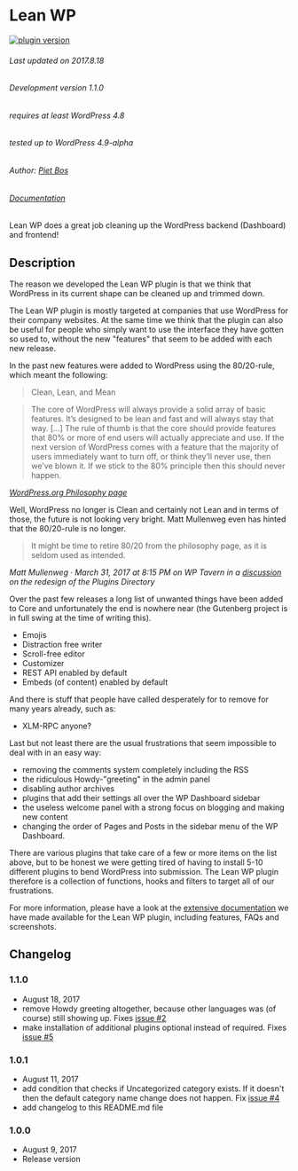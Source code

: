 # Lean WP

[![plugin version](https://img.shields.io/wordpress/plugin/v/lean-wp.svg)](https://wordpress.org/plugins/lean-wp)

###### Last updated on 2017.8.18
###### Development version 1.1.0
###### requires at least WordPress 4.8
###### tested up to WordPress 4.9-alpha
###### Author: [Piet Bos](https://github.com/senlin)
###### [Documentation](https://so-wp.com/lean-wp-docs/)

Lean WP does a great job cleaning up the WordPress backend (Dashboard) and frontend!

## Description

The reason we developed the Lean WP plugin is that we think that WordPress in its current shape can be cleaned up and trimmed down.

The Lean WP plugin is mostly targeted at companies that use WordPress for their company websites. At the same time we think that the plugin can also be useful for people who simply want to use the interface they have gotten so used to, without the new "features" that seem to be added with each new release.

In the past new features were added to WordPress using the 80/20-rule, which meant the following:

> Clean, Lean, and Mean

> The core of WordPress will always provide a solid array of basic features. It’s designed to be lean and fast and will always stay that way. [...] The rule of thumb is that the core should provide features that 80% or more of end users will actually appreciate and use. If the next version of WordPress comes with a feature that the majority of users immediately want to turn off, or think they’ll never use, then we’ve blown it. If we stick to the 80% principle then this should never happen.

_[WordPress.org Philosophy page](https://wordpress.org/about/philosophy/)_

Well, WordPress no longer is Clean and certainly not Lean and in terms of those, the future is not looking very bright. Matt Mullenweg even has hinted that the 80/20-rule is no longer.

> It might be time to retire 80/20 from the philosophy page, as it is seldom used as intended.

_Matt Mullenweg · March 31, 2017 at 8:15 PM on WP Tavern in a [discussion](https://wptavern.com/wordpress-plugin-directory-redesign-why-so-many-people-feel-their-feedback-was-ignored/#comment-216989) on the redesign of the Plugins Directory_

Over the past few releases a long list of unwanted things have been added to Core and unfortunately the end is nowhere near (the Gutenberg project is in full swing at the time of writing this).

* Emojis
* Distraction free writer
* Scroll-free editor
* Customizer
* REST API enabled by default
* Embeds (of content) enabled by default

And there is stuff that people have called desperately for to remove for many years already, such as:

* XLM-RPC anyone?

Last but not least there are the usual frustrations that seem impossible to deal with in an easy way:

* removing the comments system completely including the RSS
* the ridiculous Howdy-"greeting" in the admin panel
* disabling author archives
* plugins that add their settings all over the WP Dashboard sidebar
* the useless welcome panel with a strong focus on blogging and making new content
* changing the order of Pages and Posts in the sidebar menu of the WP Dashboard.

There are various plugins that take care of a few or more items on the list above, but to be honest we were getting tired of having to install 5-10 different plugins to bend WordPress into submission. The Lean WP plugin therefore is a collection of functions, hooks and filters to target all of our frustrations.

For more information, please have a look at the [extensive documentation](https://so-wp.com/lean-wp-docs) we have made available for the Lean WP plugin, including features, FAQs and screenshots.

## Changelog

### 1.1.0

* August 18, 2017
* remove Howdy greeting altogether, because other languages was (of course) still showing up. Fixes [issue #2](https://github.com/senlin/lean-wp/issues/2)
* make installation of additional plugins optional instead of required. Fixes [issue #5](https://github.com/senlin/lean-wp/issues/5)

### 1.0.1

* August 11, 2017
* add condition that checks if Uncategorized category exists. If it doesn't then the default category name change does not happen. Fix [issue #4](https://github.com/senlin/lean-wp/issues/4)
* add changelog to this README.md file

### 1.0.0

* August 9, 2017
* Release version